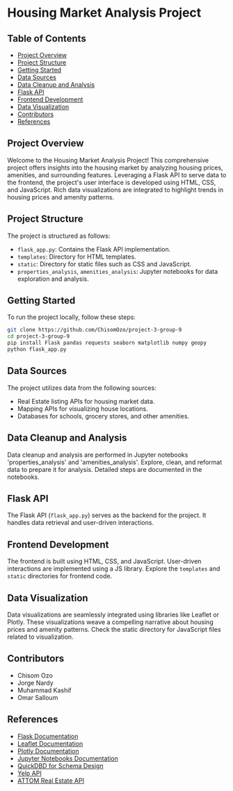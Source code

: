# Housing Market Analysis Project

## Table of Contents
- [Project Overview](#project-overview)
- [Project Structure](#project-structure)
- [Getting Started](#getting-started)
- [Data Sources](#data-sources)
- [Data Cleanup and Analysis](#data-cleanup-and-analysis)
- [Flask API](#flask-api)
- [Frontend Development](#frontend-development)
- [Data Visualization](#data-visualization)
- [Contributors](#contributors)
- [References](#references)

## Project Overview
Welcome to the Housing Market Analysis Project! This comprehensive project offers insights into the housing market by analyzing housing prices, amenities, and surrounding features. Leveraging a Flask API to serve data to the frontend, the project's user interface is developed using HTML, CSS, and JavaScript. Rich data visualizations are integrated to highlight trends in housing prices and amenity patterns.

## Project Structure
The project is structured as follows:

- `flask_app.py`: Contains the Flask API implementation.
- `templates`: Directory for HTML templates.
- `static`: Directory for static files such as CSS and JavaScript.
- `properties_analysis`, `amenities_analysis`: Jupyter notebooks for data exploration and analysis.

## Getting Started
To run the project locally, follow these steps:

```bash
git clone https://github.com/ChisomOzo/project-3-group-9
cd project-3-group-9
pip install Flask pandas requests seaborn matplotlib numpy geopy
python flask_app.py
```

## Data Sources
The project utilizes data from the following sources:

- Real Estate listing APIs for housing market data.
- Mapping APIs for visualizing house locations.
- Databases for schools, grocery stores, and other amenities.

## Data Cleanup and Analysis
Data cleanup and analysis are performed in Jupyter notebooks 'properties_analysis' and 'amenities_analysis'. Explore, clean, and reformat data to prepare it for analysis. Detailed steps are documented in the notebooks.

## Flask API
The Flask API (`flask_app.py`) serves as the backend for the project. It handles data retrieval and user-driven interactions. 

## Frontend Development
The frontend is built using HTML, CSS, and JavaScript. User-driven interactions are implemented using a JS library. Explore the `templates` and `static` directories for frontend code.

## Data Visualization
Data visualizations are seamlessly integrated using libraries like Leaflet or Plotly. These visualizations weave a compelling narrative about housing prices and amenity patterns. Check the static directory for JavaScript files related to visualization.

## Contributors
- Chisom Ozo
- Jorge Nardy
- Muhammad Kashif
- Omar Salloum 

## References
- [Flask Documentation](https://flask.palletsprojects.com/)
- [Leaflet Documentation](https://leafletjs.com/)
- [Plotly Documentation](https://plotly.com/)
- [Jupyter Notebooks Documentation](https://jupyter.org/)
- [QuickDBD for Schema Design](https://www.quickdatabasediagrams.com/)
- [Yelp API](https://www.yelp.com/developers/documentation/v3)
- [ATTOM Real Estate API](https://api.developer.attomdata.com/docs)
